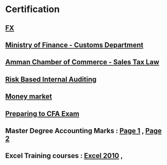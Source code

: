 # Certification



## [FX ](https://github.com/nancyalaswad90/Certification-/blob/main/FX.md)




## [Ministry of Finance - Customs Department](https://github.com/nancyalaswad90/Certifications/blob/main/Ministry%20of%20Finance%20-%20Customs%20Department.md)


## [Amman Chamber of Commerce - Sales Tax Law](https://github.com/nancyalaswad90/Certifications/blob/main/Amman%20Chamber%20of%20Commerce%20-%20Sales%20Tax%20Law.md)



## [Risk Based Internal Auditing](https://github.com/nancyalaswad90/Certifications/blob/main/Risk%20Based%20Internal%20Auditing.md)



## [Money market](https://github.com/nancyalaswad90/Certifications/blob/main/Money%20market.md)



## [Preparing to CFA Exam](https://github.com/nancyalaswad90/Certifications/blob/main/Preparing%20to%20CFA%20Exam.md)




##  Master Degree Accounting Marks : [Page 1](https://github.com/nancyalaswad90/Certifications/blob/main/Master%20Marks%20Page%201.md) , [Page 2](https://github.com/nancyalaswad90/Certifications/blob/main/Page%202.md)






## Excel Training courses : [Excel 2010](https://github.com/nancyalaswad90/Certifications/blob/main/Excel%202010.md) , 

